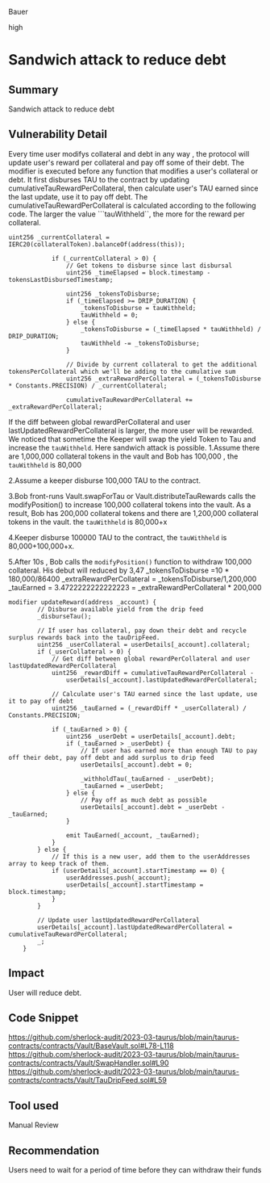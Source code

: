 Bauer

high

# Sandwich attack to reduce debt

## Summary

Sandwich attack to reduce debt

## Vulnerability Detail
Every time user modifys collateral and debt in any way , the protocol will update user's reward per collateral and pay off some of their debt. The modifier is executed before any function that modifies a user's collateral or debt. It first disburses TAU to the contract by updating cumulativeTauRewardPerCollateral, then calculate user's TAU earned since the last update, use it to pay off debt. The cumulativeTauRewardPerCollateral is calculated according to the following code. The larger the value ```tauWithheld``, the more for the reward per collateral.
```solidity
uint256 _currentCollateral = IERC20(collateralToken).balanceOf(address(this));

            if (_currentCollateral > 0) {
                // Get tokens to disburse since last disbursal
                uint256 _timeElapsed = block.timestamp - tokensLastDisbursedTimestamp;

                uint256 _tokensToDisburse;
                if (_timeElapsed >= DRIP_DURATION) {
                    _tokensToDisburse = tauWithheld;
                    tauWithheld = 0;
                } else {
                    _tokensToDisburse = (_timeElapsed * tauWithheld) / DRIP_DURATION;
                    tauWithheld -= _tokensToDisburse;
                }

                // Divide by current collateral to get the additional tokensPerCollateral which we'll be adding to the cumulative sum
                uint256 _extraRewardPerCollateral = (_tokensToDisburse * Constants.PRECISION) / _currentCollateral;

                cumulativeTauRewardPerCollateral += _extraRewardPerCollateral;
```
If the diff between global rewardPerCollateral and user lastUpdatedRewardPerCollateral is larger, the more user will be rewarded. We noticed that sometime the Keeper will swap the yield Token to Tau and increase the ```tauWithheld```. Here sandwich attack is possible.
1.Assume there are 1,000,000 collateral tokens in the vault and Bob has 100,000 , the ```tauWithheld``` is 80,000

2.Assume a keeper disburse 100,000 TAU to the contract.

3.Bob front-runs Vault.swapForTau or Vault.distributeTauRewards  calls the modifyPosition() to increase 100,000 collateral tokens into the vault. As a result, Bob has 200,000 collateral tokens and there are 1,200,000 collateral tokens in the vault. the ```tauWithheld``` is 80,000+x

4.Keeper disburse 100000 TAU to the contract, the ```tauWithheld``` is 80,000+100,000+x.

5.After 10s , Bob calls the ```modifyPosition()``` function to withdraw 100,000 collateral. His debut will reduced by 3,47
_tokensToDisburse =10 * 180,000/86400 
_extraRewardPerCollateral = _tokensToDisburse/1,200,000
_tauEarned = 3.4722222222222223 = _extraRewardPerCollateral * 200,000

```solidity
modifier updateReward(address _account) {
        // Disburse available yield from the drip feed
        _disburseTau();

        // If user has collateral, pay down their debt and recycle surplus rewards back into the tauDripFeed.
        uint256 _userCollateral = userDetails[_account].collateral;
        if (_userCollateral > 0) {
            // Get diff between global rewardPerCollateral and user lastUpdatedRewardPerCollateral
            uint256 _rewardDiff = cumulativeTauRewardPerCollateral -
                userDetails[_account].lastUpdatedRewardPerCollateral;

            // Calculate user's TAU earned since the last update, use it to pay off debt
            uint256 _tauEarned = (_rewardDiff * _userCollateral) / Constants.PRECISION;

            if (_tauEarned > 0) {
                uint256 _userDebt = userDetails[_account].debt;
                if (_tauEarned > _userDebt) {
                    // If user has earned more than enough TAU to pay off their debt, pay off debt and add surplus to drip feed
                    userDetails[_account].debt = 0;

                    _withholdTau(_tauEarned - _userDebt);
                    _tauEarned = _userDebt;
                } else {
                    // Pay off as much debt as possible
                    userDetails[_account].debt = _userDebt - _tauEarned;
                }

                emit TauEarned(_account, _tauEarned);
            }
        } else {
            // If this is a new user, add them to the userAddresses array to keep track of them.
            if (userDetails[_account].startTimestamp == 0) {
                userAddresses.push(_account);
                userDetails[_account].startTimestamp = block.timestamp;
            }
        }

        // Update user lastUpdatedRewardPerCollateral
        userDetails[_account].lastUpdatedRewardPerCollateral = cumulativeTauRewardPerCollateral;
        _;
    }

```


## Impact
User will reduce debt.

## Code Snippet
https://github.com/sherlock-audit/2023-03-taurus/blob/main/taurus-contracts/contracts/Vault/BaseVault.sol#L78-L118
https://github.com/sherlock-audit/2023-03-taurus/blob/main/taurus-contracts/contracts/Vault/SwapHandler.sol#L90
https://github.com/sherlock-audit/2023-03-taurus/blob/main/taurus-contracts/contracts/Vault/TauDripFeed.sol#L59

## Tool used

Manual Review

## Recommendation
Users need to wait for a period of time before they can withdraw their funds
